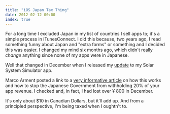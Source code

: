 ```yaml
---
title: "iOS Japan Tax Thing"
date: 2012-02-12 00:00
index: true
---
```


For a long time I excluded Japan in my list of countries I sell apps to; it's a simple process in iTunesConnect. I did this because, two years ago, I read something funny about Japan and "extra forms" or something and I decided this was easier. I changed my mind six months ago, which didn't really _change_&nbsp;anything since none of my apps were in Japanese.

Well that changed in December when I released my [update](/blog/solar-system-simulator-update/) to my Solar System Simulator app.

Marco Arment posted a link to a [very informative article](http://david-smith.org/blog/2012/02/01/understanding-japanese-app-store-withholding/) on how this works and how to stop the Japanese Government from withholding 20% of your app revenue. I checked and, in fact, I had lost over ¥&nbsp;800 in December.

It's only about $10 in Canadian Dollars, but it'll add up. And from a principled perspective, I'm being taxed when I oughtn't to.

<!-- more -->

